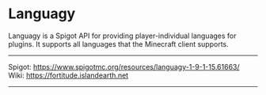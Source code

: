 Languagy
=============
Languagy is a Spigot API for providing player-individual languages for plugins. It supports all languages that the Minecraft client supports.
<hr>

Spigot: https://www.spigotmc.org/resources/languagy-1-9-1-15.61663/<br>
Wiki: https://fortitude.islandearth.net

<hr>